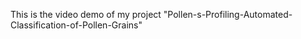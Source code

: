 This is the video demo of my project "Pollen-s-Profiling-Automated-Classification-of-Pollen-Grains"
